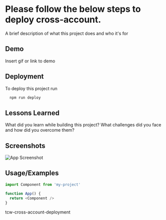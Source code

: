 # Please follow the below steps to deploy cross-account.

A brief description of what this project does and who it's for


## Demo

Insert gif or link to demo

  
## Deployment

To deploy this project run

```bash
  npm run deploy
```

  
## Lessons Learned

What did you learn while building this project? What challenges did you face and how did you overcome them?

  
## Screenshots

![App Screenshot](https://via.placeholder.com/468x300?text=App+Screenshot+Here)

  
## Usage/Examples

```javascript
import Component from 'my-project'

function App() {
  return <Component />
}
```

  
tcw-cross-account-deployment
